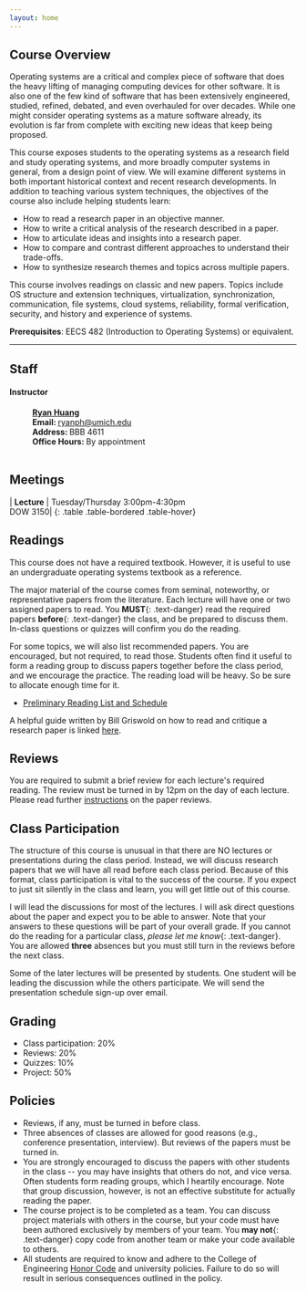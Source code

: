 ```yaml
---
layout: home
---
```


## Course Overview

Operating systems are a critical and complex piece of software that does the 
heavy lifting of managing computing devices for other software. It is also
one of the few kind of software that has been extensively engineered, 
studied, refined, debated, and even overhauled for over decades. While one
might consider operating systems as a mature software already, its evolution is far
from complete with exciting new ideas that keep being proposed.

This course exposes students to the operating systems as a research field and
study operating systems, and more broadly computer systems in general, from a design 
point of view. We will examine different systems in both important historical 
context and recent research developments. In addition to teaching various system 
techniques, the objectives of the course also include helping students learn:

* How to read a research paper in an objective manner.
* How to write a critical analysis of the research described in a paper.
* How to articulate ideas and insights into a research paper.
* How to compare and contrast different approaches to understand their trade-offs.
* How to synthesize research themes and topics across multiple papers.

This course involves readings on classic and new papers. Topics include 
OS structure and extension techniques, virtualization, 
synchronization, communication, file systems, cloud systems, 
reliability, formal verification, security, and 
history and experience of systems.

**Prerequisites**: EECS 482 (Introduction to Operating Systems) or equivalent.

<hr>

## Staff

<dl class="staff">
	<dt><h4>Instructor</h4></dt>
	<dd><strong><a href="https://web.eecs.umich.edu/~ryanph">Ryan Huang</a></strong></dd>
	<dd><b>Email: </b><a href="mailto:ryanph@umich.edu">ryanph@umich.edu</a></dd>
	<dd><b>Address: </b>BBB 4611</dd>
	<dd><b>Office Hours: </b>By appointment</dd>
  <br>
</dl>

## Meetings

| **Lecture**               | Tuesday/Thursday 3:00pm-4:30pm <br> DOW 3150|
{: .table .table-bordered .table-hover}

## Readings
This course does not have a required textbook. However, it is useful to 
use an undergraduate operating systems textbook as a reference. 

The major material of the course comes from seminal, noteworthy, or representative 
papers from the literature. Each lecture will have one or two assigned papers 
to read. You **MUST**{: .text-danger} read the required papers **before**{: .text-danger} 
the class, and be prepared to discuss them. In-class questions or quizzes will 
confirm you do the reading.

For some topics, we will also list recommended papers. You are encouraged, 
but not required, to read those. Students often find it useful to form a reading 
group to discuss papers together before the class period, and we encourage 
the practice. The reading load will be heavy. So be sure to allocate enough
time for it.

* [Preliminary Reading List and Schedule](syllabus.html)

A helpful guide written by Bill Griswold on how to read and critique a research 
paper is linked [here](http://cseweb.ucsd.edu/~wgg/CSE210/howtoread.html).

## Reviews
You are required to submit a brief review for each lecture's required reading. 
The review must be turned in by <span class="text-danger">12pm</span> on the 
day of each lecture. Please read further [instructions](reviews.html) on the 
paper reviews.

## Class Participation
The structure of this course is unusual in that there are NO lectures or presentations 
during the class period. Instead, we will discuss research papers that we will 
have all read before each class period. Because of this format, class participation 
is vital to the success of the course. If you expect to just sit silently in the
class and learn, you will get little out of this course. 

I will lead the discussions for most of the lectures. I will ask direct 
questions about the paper and expect you to be able to answer. Note that your answers 
to these questions will be part of your overall grade. If you cannot do the reading 
for a particular class, *please let me know*{: .text-danger}. You are allowed 
**three** absences but you must still turn in the reviews before the next class. 

Some of the later lectures will be presented by students. One student will be
leading the discussion while the others participate. We will send the 
presentation schedule sign-up over email.

## Grading
* Class participation: 20%
* Reviews: 20%
* Quizzes: 10%
* Project: 50%

## Policies

* Reviews, if any, must be turned in before class.
* Three absences of classes are allowed for good reasons (e.g., conference presentation, 
interview). But reviews of the papers must be turned in.
* You are strongly encouraged to discuss the papers with other students in the class -- 
  you may have insights that others do not, and vice versa. Often students form reading groups, 
  which I heartily encourage. Note that group discussion, however, is not an effective 
  substitute for actually reading the paper.
* The course project is to be completed as a team. You can discuss project materials 
  with others in the course, but your code must have been authored exclusively by 
  members of your team. You **may not**{: .text-danger} copy code from another team 
  or make your code available to others.
* All students are required to know and adhere to the College of Engineering [Honor Code](https://ecas.engin.umich.edu/wp-content/uploads/sites/19/2023/02/College-of-Engineering-Honor-Code-UPDATED.pdf) and 
  university policies. Failure to do so will result in serious consequences outlined in the policy.

